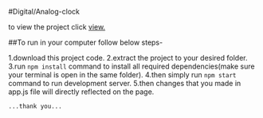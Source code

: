 #Digital/Analog-clock

to view the project click [view.](https://analog-clock-by-varun.netlify.app/)

##To run in your computer follow below steps-

1.download this project code.
2.extract the project to your desired folder.
3.run `npm install` command to install all required dependencies(make sure your terminal is open in the same folder).
4.then simply run `npm start` command to run development server.
5.then changes that you made in app.js file will directly reflected on the page.


    ...thank you...
